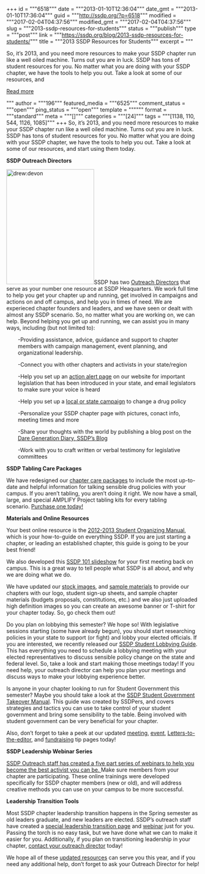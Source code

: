 +++
id = """6518"""
date = """2013-01-10T12:36:04"""
date_gmt = """2013-01-10T17:36:04"""
guid = """http://ssdp.org/?p=6518"""
modified = """2017-02-04T04:37:56"""
modified_gmt = """2017-02-04T04:37:56"""
slug = """2013-ssdp-resources-for-students"""
status = """publish"""
type = """post"""
link = """https://ssdp.org/blog/2013-ssdp-resources-for-students/"""
title = """2013 SSDP Resources for Students"""
excerpt = """<p>So, it’s 2013, and you need more resources to make your SSDP chapter run like a well oiled machine. Turns out you are in luck. SSDP has tons of student resources for you. No matter what you are doing with your SSDP chapter, we have the tools to help you out. Take a look at some of our resources, and</p>
<div class="h10"></div>
<p><a class="more-link2 flat" href="https://ssdp.org/blog/2013-ssdp-resources-for-students/">Read more</a></p>
"""
author = """196"""
featured_media = """6525"""
comment_status = """open"""
ping_status = """open"""
template = """"""
format = """standard"""
meta = """[]"""
categories = """[24]"""
tags = """[1138, 110, 544, 1126, 1085]"""
+++
So, it’s 2013, and you need more resources to make your SSDP chapter run like a well oiled machine. Turns out you are in luck. SSDP has tons of student resources for you. No matter what you are doing with your SSDP chapter, we have the tools to help you out. Take a look at some of our resources, and start using them today.



<b>SSDP Outreach Directors</b>



<a href="/assets/2013/01/drewdevon.png"><img class="alignright size-medium wp-image-6519" alt="drew:devon" src="http://ssdp.org/assets/2013/01/drewdevon-229x300.png" width="229" height="300" /></a>SSDP has two <a href="http://ssdp.org/about/staff/">Outreach Directors</a> that serve as your number one resource at SSDP Heaquarters. We work full time to help you get your chapter up and running, get involved in campaigns and actions on and off campus, and help you in times of need. We are experieced chapter founders and leaders, and we have seen or dealt with almost any SSDP scenario. So, no matter what you are working on, we can help. Beyond helping you get up and running, we can assist you in many ways, including (but not limited to):

<p style="padding-left: 30px;">-Providing assistance, advice, guidance and support to chapter members with campaign management, event planning, and organizational leadership.</p>

<p style="padding-left: 30px;">-Connect you with other chapters and activists in your state/region</p>

<p style="padding-left: 30px;">-Help you set up an <a href="http://ssdp.org/action/">action alert page</a> on our website for important legislation that has been introduced in your state, and email legislators to make sure your voice is heard</p>

<p style="padding-left: 30px;">-Help you set up a <a href="http://ssdp.org/action/help-ssdp-gather-legislative-support-for-medical-marijuana-in-new-york/">local or state campaign</a> to change a drug policy</p>

<p style="padding-left: 30px;">-Personalize your SSDP chapter page with pictures, conact info, meeting times and more</p>

<p style="padding-left: 30px;">-Share your thoughts with the world by publishing a blog post on the <a href="http://ssdp.org/news/blog/">Dare Generation Diary, SSDP’s Blog</a></p>

<p style="padding-left: 30px;">-Work with you to craft written or verbal testimony for legislative committees</p>

<b>SSDP Tabling Care Packages</b>



We have redesigned our <a href="https://salsa.democracyinaction.org/o/1259/t/13106/shop/shop.jsp?storefront_KEY=870">chapter care packages</a> to include the most up-to-date and helpful information for talking sensible drug policies with your campus. If you aren’t tabling, you aren’t doing it right. We now have a small, large, and special AMPLIFY Project tabling kits for every tabling scenario. <a href="https://salsa.democracyinaction.org/o/1259/t/13106/shop/shop.jsp?storefront_KEY=870">Purchase one today!</a>



<b>Materials and Online Resources </b>



Your best online resource is the <a href="http://ssdp.org/resources/student-organizing-manual/">2012-2013 Student Organizing Manual</a>, which is your how-to-guide on everything SSDP. If you are just starting a chapter, or leading an established chapter, this guide is going to be your best friend!



We also developed this <a href="http://ssdp.org/assets/2012/08/SSDP101.ppt">SSDP 101 slideshow</a> for your first meeting back on campus. This is a great way to tell people what SSDP is all about, and why we are doing what we do.



We have updated our <a href="http://ssdp.org/resources/stock-images/">stock images</a>, and <a href="http://ssdp.org/resources/sample-materials/">sample materials</a> to provide our chapters with our logo, student sign-up sheets, and sample chapter materials (budgets proposals, constitutions, etc.) and we also just uploaded high definition images so you can create an awesome banner or T-shirt for your chapter today. So, go check them out!



Do you plan on lobbying this semester? We hope so! With legislative sessions starting (some have already begun), you should start researching policies in your state to support (or fight) and lobby your elected officials. If you are interested, we recently released our <a href="http://ssdp.org/resources/ssdp-lobbying-guide/">SSDP Student Lobbying Guide</a>. This has everything you need to schedule a lobbying meeting with your elected representatives to discuss sensible policy change on the state and federal level. So, take a look and start making those meetings today! If you need help, your outreach director can help you plan your meetings and discuss ways to make your lobbying experience better.



Is anyone in your chapter looking to run for Student Government this semester? Maybe you should take a look at the <a href="http://ssdp.org/resources/ssdp-student-government-takeover-manual/">SSDP Student Government Takeover Manual</a>. This guide was created by SSDPers, and covers strategies and tactics you can use to take control of your student government and bring some sensibility to the table. Being involved with student government can be very beneficial for your chapter.



Also, don’t forget to take a peek at our updated <a href="http://ssdp.org/resources/meeting-tips">meeting</a>, <a href="http://ssdp.org/resources/chapter-event-tips">event</a>, <a href="http://ssdp.org/resources/lte-tips/">Letters-to-the-editor</a>, and <a href="http://ssdp.org/resources/chapter-fundraising-tips/">fundraising</a> tip pages today!



<b>SSDP Leadership Webinar Series</b>



<a href="http://ssdp.org/news/blog/ssdp-to-host-2013-leadership-webinar-series/">SSDP Outreach staff has created a five part series of webinars to help you become the best activist you can be. </a>Make sure members from your chapter are participating. These online trainings were developed specifically for SSDP chapter members (new or old), and will address creative methods you can use on your campus to be more successful.



<b>Leadership Transition Tools</b>



Most SSDP chapter leadership transition happens in the Spring semester as old leaders graduate, and new leaders are elected. SSDP’s outreach staff have created a <a href="http://ssdp.org/resources/leadership-transition/">special leadership transition page</a> and <a href="http://ssdp.org/resources/ssdp-leadership-webinar-leadership-transition/">webinar</a> just for you. Passing the torch is no easy task, but we have done what we can to make it easier for you. Additionally, if you plan on transitioning leadership in your chapter, <a href="http://ssdp.org/about/staff/">contact your outreach director</a> today!



We hope all of these <a href="http://ssdp.org/resources/">updated resources</a> can serve you this year, and if you need any additional help, don’t forget to ask your Outreach Director for help!
